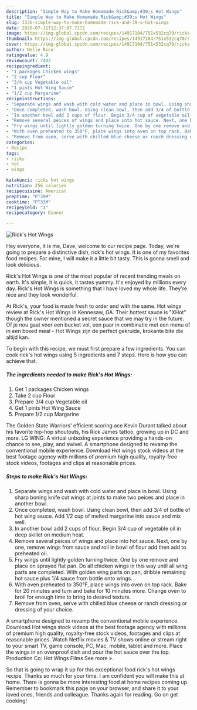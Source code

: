 ```yaml
---
description: "Simple Way to Make Homemade Rick&amp;#39;s Hot Wings"
title: "Simple Way to Make Homemade Rick&amp;#39;s Hot Wings"
slug: 3336-simple-way-to-make-homemade-rick-and-39-s-hot-wings
date: 2020-07-11T12:37:07.727Z
image: https://img-global.cpcdn.com/recipes/14917104/751x532cq70/ricks-hot-wings-recipe-main-photo.jpg
thumbnail: https://img-global.cpcdn.com/recipes/14917104/751x532cq70/ricks-hot-wings-recipe-main-photo.jpg
cover: https://img-global.cpcdn.com/recipes/14917104/751x532cq70/ricks-hot-wings-recipe-main-photo.jpg
author: Nelle Rice
ratingvalue: 4.9
reviewcount: 7492
recipeingredient:
- "1 packages Chicken wings"
- "2 cup Flour"
- "3/4 cup Vegetable oil"
- "1 pints Hot Wing Sauce"
- "1/2 cup Margarine"
recipeinstructions:
- "Separate wings and wash with cold water and place in bowl. Using sharp boning knife cut wings at joints to make two peices and place in another bowl."
- "Once completed, wash bowl. Using clean bowl, then add 3/4 of bottle of hot wing sauce. Add 1/2 cup of melted margarine into sauce and mix well."
- "In another bowl add 2 cups of flour. Begin 3/4 cup of vegetable oil in deep skillet on medium heat."
- "Remove several peices of wings and place into hot sauce. Next, one by one, remove wings from sauce and roll in bowl of flour add then add to preheated oil."
- "Fry wings until lightly golden turning twice. One by one remove and place on sprayed flat pan. Do all chicken wings in this way until all wing parts are completed. With golden wing parts on pan, dribble remaining hot sauce plus 1/4 sauce from bottle onto wings."
- "With oven preheated to 350°F, place wings into oven on top rack. Bake for 20 minutes and turn and bake for 10 minutes more. Change oven to broil for enough time to bring to desired texture."
- "Remove from oven, serve with chilled blue cheese or ranch dressing or dressing of your choice."
categories:
- Recipe
tags:
- ricks
- hot
- wings

katakunci: ricks hot wings 
nutrition: 256 calories
recipecuisine: American
preptime: "PT39M"
cooktime: "PT33M"
recipeyield: "3"
recipecategory: Dinner

---
```



![Rick&#39;s Hot Wings](https://img-global.cpcdn.com/recipes/14917104/751x532cq70/ricks-hot-wings-recipe-main-photo.jpg)

Hey everyone, it is me, Dave, welcome to our recipe page. Today, we're going to prepare a distinctive dish, rick&#39;s hot wings. It is one of my favorites food recipes. For mine, I will make it a little bit tasty. This is gonna smell and look delicious.

Rick&#39;s Hot Wings is one of the most popular of recent trending meals on earth. It's simple, it is quick, it tastes yummy. It's enjoyed by millions every day. Rick&#39;s Hot Wings is something that I have loved my whole life. They're nice and they look wonderful.

At Rick&#39;s, your food is made fresh to order and with the same. Hot wings review at Rick&#39;s Hot Wings in Kennesaw, GA. Their hottest sauce is &#34;XHot&#34; though the owner mentioned a secret sauce that we may try in the future. Of je nou gaat voor een bucket vol, een paar in combinatie met een menu of in een boxed meal - Hot Wings zijn de perfect gekruide, krokante bite die altijd kan.


To begin with this recipe, we must first prepare a few ingredients. You can cook rick&#39;s hot wings using 5 ingredients and 7 steps. Here is how you can achieve that.

<!--inarticleads1-->

##### The ingredients needed to make Rick&#39;s Hot Wings:

1. Get 1 packages Chicken wings
1. Take 2 cup Flour
1. Prepare 3/4 cup Vegetable oil
1. Get 1 pints Hot Wing Sauce
1. Prepare 1/2 cup Margarine


The Golden State Warriors&#39; efficient scoring ace Kevin Durant talked about his favorite hip-hop shoutouts, his Rick James tattoo, growing up in DC and more. LG WING: A virtual unboxing experience providing a hands-on chance to see, play, and swivel. A smartphone designed to revamp the conventional mobile experience. Download Hot wings stock videos at the best footage agency with millions of premium high quality, royalty-free stock videos, footages and clips at reasonable prices. 

<!--inarticleads2-->

##### Steps to make Rick&#39;s Hot Wings:

1. Separate wings and wash with cold water and place in bowl. Using sharp boning knife cut wings at joints to make two peices and place in another bowl.
1. Once completed, wash bowl. Using clean bowl, then add 3/4 of bottle of hot wing sauce. Add 1/2 cup of melted margarine into sauce and mix well.
1. In another bowl add 2 cups of flour. Begin 3/4 cup of vegetable oil in deep skillet on medium heat.
1. Remove several peices of wings and place into hot sauce. Next, one by one, remove wings from sauce and roll in bowl of flour add then add to preheated oil.
1. Fry wings until lightly golden turning twice. One by one remove and place on sprayed flat pan. Do all chicken wings in this way until all wing parts are completed. With golden wing parts on pan, dribble remaining hot sauce plus 1/4 sauce from bottle onto wings.
1. With oven preheated to 350°F, place wings into oven on top rack. Bake for 20 minutes and turn and bake for 10 minutes more. Change oven to broil for enough time to bring to desired texture.
1. Remove from oven, serve with chilled blue cheese or ranch dressing or dressing of your choice.


A smartphone designed to revamp the conventional mobile experience. Download Hot wings stock videos at the best footage agency with millions of premium high quality, royalty-free stock videos, footages and clips at reasonable prices. Watch Netflix movies &amp; TV shows online or stream right to your smart TV, game console, PC, Mac, mobile, tablet and more. Place the wings in an ovenproof dish and pour the hot sauce over the top. Production Co: Hot Wings Films See more ». 

So that is going to wrap it up for this exceptional food rick&#39;s hot wings recipe. Thanks so much for your time. I am confident you will make this at home. There is gonna be more interesting food at home recipes coming up. Remember to bookmark this page on your browser, and share it to your loved ones, friends and colleague. Thanks again for reading. Go on get cooking!
